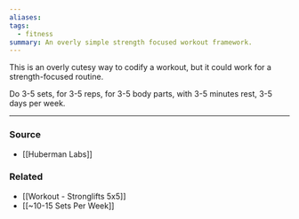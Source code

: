 ```yaml
---
aliases: 
tags:
  - fitness
summary: An overly simple strength focused workout framework.
---
```

This is an overly cutesy way to codify a workout, but it could work for a strength-focused routine. 

Do 3-5 sets, for 3-5 reps, for 3-5 body parts, with 3-5 minutes rest, 3-5 days per week. 

---
### Source
- [[Huberman Labs]]

### Related
- [[Workout - Stronglifts 5x5]]
- [[~10-15 Sets Per Week]]